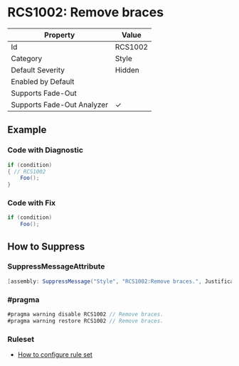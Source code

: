 # RCS1002: Remove braces

| Property | Value |
| -------- | ----- |
| Id | RCS1002 |
| Category | Style |
| Default Severity | Hidden |
| Enabled by Default |  |
| Supports Fade\-Out |  |
| Supports Fade\-Out Analyzer | &#x2713; |

## Example

### Code with Diagnostic

```csharp
if (condition)
{ // RCS1002
    Foo();
}
```

### Code with Fix

```csharp
if (condition)
    Foo();
```

## How to Suppress

### SuppressMessageAttribute

```csharp
[assembly: SuppressMessage("Style", "RCS1002:Remove braces.", Justification = "<Pending>")]
```

### \#pragma

```csharp
#pragma warning disable RCS1002 // Remove braces.
#pragma warning restore RCS1002 // Remove braces.
```

### Ruleset

* [How to configure rule set](../HowToConfigureAnalyzers.md)
